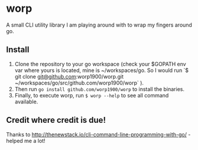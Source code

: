 # worp
A small CLI utility library I am playing around with to wrap my fingers around go.

## Install

1. Clone the repository to your go workspace (check your $GOPATH env var where yours is located, mine is ~/workspaces/go. So I would run `$ git clone git@github.com:worp1900/worp.git ~/workspaces/go/src/github.com/worp1900/worp` ).
2. Then run `go install github.com/worp1900/worp` to install the binaries.
3. Finally, to execute worp, run `$ worp --help` to see all command available.

## Credit where credit is due!
Thanks to http://thenewstack.io/cli-command-line-programming-with-go/ - helped me a lot!
